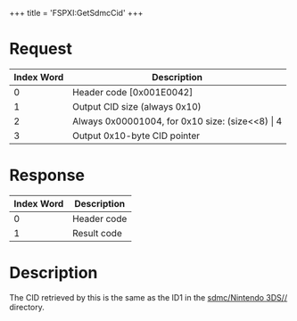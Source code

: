 +++
title = 'FSPXI:GetSdmcCid'
+++

# Request

| Index Word | Description                                        |
|------------|----------------------------------------------------|
| 0          | Header code \[0x001E0042\]                         |
| 1          | Output CID size (always 0x10)                      |
| 2          | Always 0x00001004, for 0x10 size: (size\<\<8) \| 4 |
| 3          | Output 0x10-byte CID pointer                       |

# Response

| Index Word | Description |
|------------|-------------|
| 0          | Header code |
| 1          | Result code |

# Description

The CID retrieved by this is the same as the ID1 in the [sdmc/Nintendo
3DS/<ID0>/<ID1>](SD_Filesystem "wikilink") directory.
